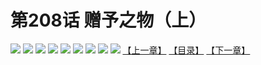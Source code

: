 # 第208话 赠予之物（上）
![](https://mhpic.xiaomingtaiji.net/comic/D/斗破苍穹拆分版/208话/1.jpg-zymk.middle.webp)
![](https://mhpic.xiaomingtaiji.net/comic/D/斗破苍穹拆分版/208话/2.jpg-zymk.middle.webp)
![](https://mhpic.xiaomingtaiji.net/comic/D/斗破苍穹拆分版/208话/3.jpg-zymk.middle.webp)
![](https://mhpic.xiaomingtaiji.net/comic/D/斗破苍穹拆分版/208话/4.jpg-zymk.middle.webp)
![](https://mhpic.xiaomingtaiji.net/comic/D/斗破苍穹拆分版/208话/5.jpg-zymk.middle.webp)
![](https://mhpic.xiaomingtaiji.net/comic/D/斗破苍穹拆分版/208话/6.jpg-zymk.middle.webp)
![](https://mhpic.xiaomingtaiji.net/comic/D/斗破苍穹拆分版/208话/7.jpg-zymk.middle.webp)
![](https://mhpic.xiaomingtaiji.net/comic/D/斗破苍穹拆分版/208话/8.jpg-zymk.middle.webp)
![](https://mhpic.xiaomingtaiji.net/comic/D/斗破苍穹拆分版/208话/9.jpg-zymk.middle.webp)
[【上一章】](./207.md)
[【目录】](./READMD.md)
[【下一章】](./209.md)
